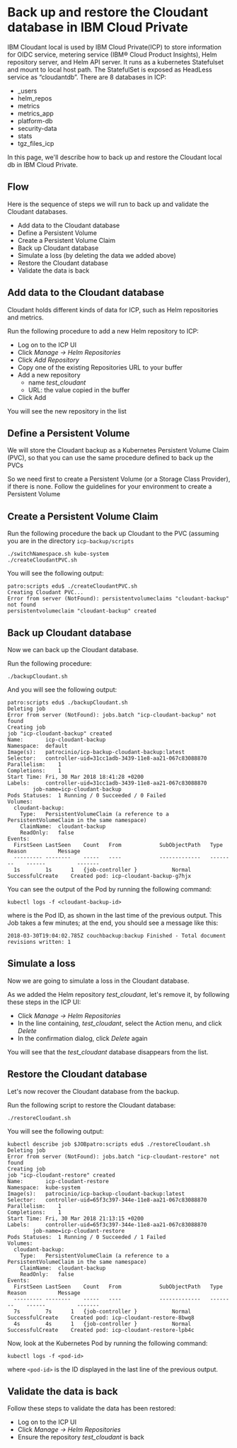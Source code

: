 # Back up and restore the Cloudant database in IBM Cloud Private

IBM Cloudant local is used by IBM Cloud Private(ICP) to store information for OIDC service, metering service (IBM® Cloud Product Insights), Helm repository server, and Helm API server.
It runs as a kubernetes Statefulset and mount to local host path. The StatefulSet is exposed as HeadLess service as “cloudantdb”.
There are 8 databases in ICP:

* _users
* helm_repos
* metrics
* metrics_app
* platform-db
* security-data
* stats
* tgz_files_icp

In this page, we'll describe how to back up and restore the Cloudant local db in IBM Cloud Private.

## Flow

Here is the sequence of steps we will run to back up and validate the Cloudant databases.

* Add data to the Cloudant database
* Define a Persistent Volume
* Create a Persistent Volume Claim
* Back up Cloudant database
* Simulate a loss (by deleting the data we added above)
* Restore the Cloudant database
* Validate the data is back

## Add data to the Cloudant database

Cloudant holds different kinds of data for ICP, such as Helm repositories and metrics.

Run the following procedure to add a new Helm repository to ICP:

* Log on to the ICP UI
* Click *Manage &rarr; Helm Repositories*
* Click *Add Repository*
* Copy one of the existing Repositories URL to your buffer
* Add a new repository
  - name *test_cloudant*
  - URL: the value copied in the buffer 
*  Click Add

You will see the new repository in the list

## Define a Persistent Volume

We will store the Cloudant backup as a Kubernetes Persistent Volume Claim (PVC), so that you can use the same procedure defined to back up the PVCs

So we need first to create a Persistent Volume (or a Storage Class Provider), if there is none.
Follow the guidelines for your environment to create a Persistent Volume

## Create a Persistent Volume Claim

Run the following procedure the back up Cloudant to the PVC (assuming you are in the directory `icp-backup/scripts`

```
./switchNamespace.sh kube-system
./createCloudantPVC.sh
```

You will see the following output:

```
patro:scripts edu$ ./createCloudantPVC.sh
Creating Cloudant PVC...
Error from server (NotFound): persistentvolumeclaims "cloudant-backup" not found
persistentvolumeclaim "cloudant-backup" created
```

## Back up Cloudant database

Now we can back up the Cloudant database.

Run the following procedure:

```
./backupCloudant.sh
```

And you will see the following output:

```
patro:scripts edu$ ./backupCloudant.sh
Deleting job
Error from server (NotFound): jobs.batch "icp-cloudant-backup" not found
Creating job
job "icp-cloudant-backup" created
Name:		icp-cloudant-backup
Namespace:	default
Image(s):	patrocinio/icp-backup-cloudant-backup:latest
Selector:	controller-uid=31cc1adb-3439-11e8-aa21-067c83088870
Parallelism:	1
Completions:	1
Start Time:	Fri, 30 Mar 2018 18:41:28 +0200
Labels:		controller-uid=31cc1adb-3439-11e8-aa21-067c83088870
		job-name=icp-cloudant-backup
Pods Statuses:	1 Running / 0 Succeeded / 0 Failed
Volumes:
  cloudant-backup:
    Type:	PersistentVolumeClaim (a reference to a PersistentVolumeClaim in the same namespace)
    ClaimName:	cloudant-backup
    ReadOnly:	false
Events:
  FirstSeen	LastSeen	Count	From			SubObjectPath	Type		Reason			Message
  ---------	--------	-----	----			-------------	--------	------			-------
  1s		1s		1	{job-controller }			Normal		SuccessfulCreate	Created pod: icp-cloudant-backup-g7hjx
```

You can see the output of the Pod by running the following command:

```
kubectl logs -f <cloudant-backup-id>
```

where <cloudant-backup-id> is the Pod ID, as shown in the last time of the previous output. This Job takes a few minutes; at the end, you should see a message like this:

```
2018-03-30T19:04:02.785Z couchbackup:backup Finished - Total document revisions written: 1
```

## Simulate a loss 

Now we are going to simulate a loss in the Cloudant database. 

As we added the Helm repository *test_cloudant*, let's remove it, by following these steps in the ICP UI:

* Click *Manage &rarr; Helm Repositories*
* In the line containing, *test_cloudant*, select the Action menu, and click *Delete*
* In the confirmation dialog, click *Delete* again 

You will see that the *test_cloudant* database disappears from the list.

## Restore the Cloudant database

Let's now recover the Cloudant database from the backup.

Run the following script to restore the Cloudant database:

```
./restoreCloudant.sh
```

You will see the following output:

```
kubectl describe job $JOBpatro:scripts edu$ ./restoreCloudant.sh
Deleting job
Error from server (NotFound): jobs.batch "icp-cloudant-restore" not found
Creating job
job "icp-cloudant-restore" created
Name:		icp-cloudant-restore
Namespace:	kube-system
Image(s):	patrocinio/icp-backup-cloudant-backup:latest
Selector:	controller-uid=65f3c397-344e-11e8-aa21-067c83088870
Parallelism:	1
Completions:	1
Start Time:	Fri, 30 Mar 2018 21:13:15 +0200
Labels:		controller-uid=65f3c397-344e-11e8-aa21-067c83088870
		job-name=icp-cloudant-restore
Pods Statuses:	1 Running / 0 Succeeded / 1 Failed
Volumes:
  cloudant-backup:
    Type:	PersistentVolumeClaim (a reference to a PersistentVolumeClaim in the same namespace)
    ClaimName:	cloudant-backup
    ReadOnly:	false
Events:
  FirstSeen	LastSeen	Count	From			SubObjectPath	Type		Reason			Message
  ---------	--------	-----	----			-------------	--------	------			-------
  7s		7s		1	{job-controller }			Normal		SuccessfulCreate	Created pod: icp-cloudant-restore-8bwq8
  4s		4s		1	{job-controller }			Normal		SuccessfulCreate	Created pod: icp-cloudant-restore-lpb4c
```

Now, look at the Kubernetes Pod by running the following command:

```
kubectl logs -f <pod-id>
```

where `<pod-id>` is the ID displayed in the last line of the previous output.

## Validate the data is back

Follow these steps to validate the data has been restored:

* Log on to the ICP UI
* Click *Manage &rarr; Helm Repositories*
* Ensure the repository *test_cloudant* is back
